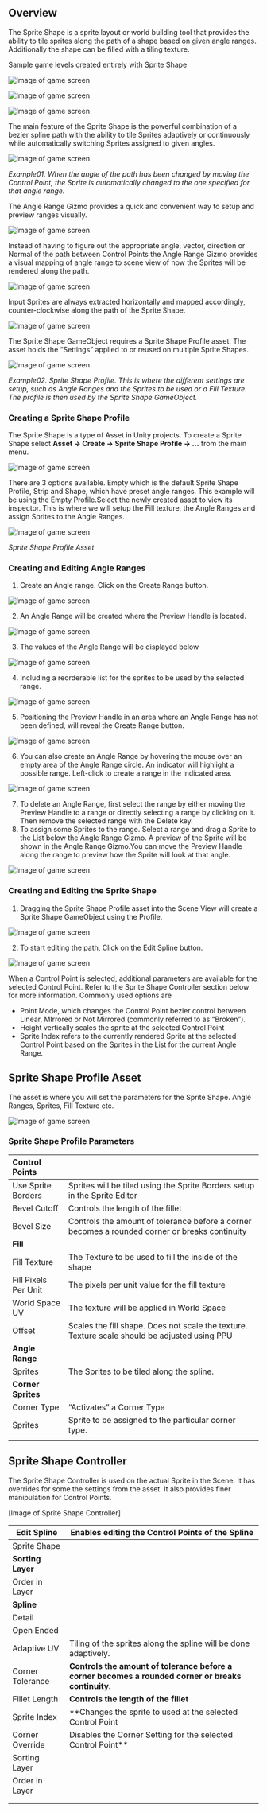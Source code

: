 ## **Overview**

The Sprite Shape is a sprite layout or world building tool that provides the ability to tile sprites along the path of a shape based on given angle ranges. Additionally the shape can be filled with a tiling texture.

Sample game levels created entirely with Sprite Shape

![Image of game screen](images/image22.png)

![Image of game screen](images/image3.png)

![Image of game screen](images/image1.png)





The main feature of the Sprite Shape is the powerful combination of a bezier spline path with the ability to tile Sprites adaptively or continuously while automatically switching  Sprites assigned to given angles.

![Image of game screen](images/image2.png)

*Example01. When the angle of the path has been changed by moving the Control Point, the Sprite is automatically changed to the one specified for that angle range.*



The Angle Range Gizmo provides a quick and convenient way to setup and preview ranges visually.

![Image of game screen](images/image14.png)

Instead of having to figure out the appropriate angle, vector, direction or Normal of the path between Control Points the Angle Range Gizmo provides a visual mapping of angle range to scene view of how the Sprites will be rendered along the path.

![Image of game screen](images/image12.png)



Input Sprites are always extracted horizontally and mapped accordingly, counter-clockwise along the path of the Sprite Shape.

![Image of game screen](images/image6.png)



The Sprite Shape GameObject requires a Sprite Shape Profile asset. The asset holds the “Settings” applied to or reused on multiple Sprite Shapes. 

![Image of game screen](images/image9.png)

*Example02. Sprite Shape Profile. This is where the different settings are setup, such as Angle Ranges and the Sprites to be used or a Fill Texture. The profile is then used by the Sprite Shape GameObject.*



### Creating a Sprite Shape Profile

The Sprite Shape is a type of Asset in Unity projects. To create a Sprite Shape select **Asset -> Create -> Sprite Shape Profile -> ...** from the main menu.

![Image of game screen](images/image17.png)

There are 3 options available. Empty which is the default Sprite Shape Profile, Strip and Shape, which have preset angle ranges. This example will be using the Empty Profile.Select the newly created asset to view its inspector. This is where we will setup the Fill texture, the Angle Ranges and assign Sprites to the Angle Ranges.

![Image of game screen](images/image19.png)

*Sprite Shape Profile Asset*



### Creating and Editing Angle Ranges

1. Create an Angle range. Click on the Create Range button.

![Image of game screen](images/image5.png)



2. An Angle Range will be created where the Preview Handle is located.

![Image of game screen](images/image15.png)



3. The values of the Angle Range will be displayed below

![Image of game screen](images/image18.png)



4. Including a reorderable list for the sprites to be used by the selected range.

![Image of game screen](images/image21.png)



5. Positioning the Preview Handle in an area where an Angle Range has not been defined, will reveal the Create Range button.

![Image of game screen](images/image10.png)



6. You can also create an Angle Range by hovering the mouse over an empty area of the Angle Range circle. An indicator will highlight a possible range. Left-click to create a range in the indicated area.

![Image of game screen](images/image4.png)



7. To delete an Angle Range, first select the range by either moving the Preview Handle to a range or directly selecting a range by clicking on it. Then remove the selected range with the Delete key.
8. To assign some Sprites to the range. Select a range and drag a Sprite to the List below the Angle Range Gizmo. A preview of the Sprite will be shown in the Angle Range Gizmo.You can move the Preview Handle along the range to preview how the Sprite will look at that angle. 

![Image of game screen](images/image7.png)



### Creating and Editing the Sprite Shape

1. Dragging the Sprite Shape Profile asset into the Scene View will create a Sprite Shape GameObject using the Profile.

![Image of game screen](images/image16.png)



2. To start editing the path, Click on the Edit Spline button.

![Image of game screen](images/image20.png)

When a Control Point is selected, additional parameters are available for the selected Control Point. Refer to the Sprite Shape Controller section below for more information. Commonly used options are 

- Point Mode, which changes the Control Point bezier control between Linear, MIrrored or Not Mirrored (commonly referred to as “Broken”).
- Height vertically scales the sprite at the selected Control Point
- Sprite Index refers to the currently rendered Sprite at the selected Control Point based on the Sprites in the List for the current Angle Range.





## Sprite Shape Profile Asset

The asset is where you will set the parameters for the Sprite Shape. Angle Ranges, Sprites, Fill Texture etc.

![Image of game screen](images/image11.png)

### **Sprite Shape Profile Parameters**

| **Control Points**   |                                          |
| :------------------- | :--------------------------------------- |
| Use Sprite Borders   | Sprites will be tiled using the Sprite Borders setup in the Sprite Editor |
| Bevel Cutoff         | Controls the length of the fillet        |
| Bevel Size           | Controls the amount of tolerance before a corner becomes a rounded corner or breaks continuity |
| **Fill**             |                                          |
| Fill Texture         | The Texture to be used to fill the inside of the shape |
| Fill Pixels Per Unit | The pixels per unit value for the fill texture |
| World Space UV       | The texture will be applied in World Space |
| Offset               | Scales the fill shape. Does not scale the texture. Texture scale should be adjusted using PPU |
| **Angle Range**      |                                          |
| Sprites              | The Sprites to be tiled along the spline. |
| **Corner Sprites**   |                                          |
| Corner Type          | “Activates” a Corner Type                |
| Sprites              | Sprite to be assigned to the particular corner type. |
|                      |                                          |



## **Sprite Shape Controller**

The Sprite Shape Controller is used on the actual Sprite in the Scene. It has overrides for some the settings from the asset. It also provides finer manipulation for Control Points.

[Image of Sprite Shape Controller]

| Edit Spline       | Enables editing the Control Points of the Spline |
| ----------------- | ---------------------------------------- |
| Sprite Shape      |                                          |
| **Sorting Layer** |                                          |
| Order in Layer    |                                          |
| **Spline**        |                                          |
| Detail            |                                          |
| Open Ended        |                                          |
| Adaptive UV       | Tiling of the sprites along the spline will be done adaptively. |
| Corner Tolerance  | **Controls the amount of tolerance before a corner becomes a rounded corner or breaks continuity.** |
| Fillet Length     | **Controls the length of the fillet**    |
| Sprite Index      | **Changes the sprite to used at the selected Control Point |
| Corner Override   | Disables the Corner Setting for the selected Control Point** |
| Sorting Layer     |                                          |
| Order in Layer    |                                          |
|                   |                                          |
|                   |                                          |


